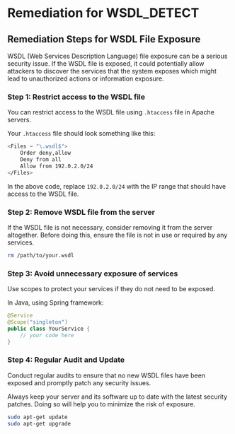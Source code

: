 # Remediation for WSDL_DETECT

## Remediation Steps for WSDL File Exposure
WSDL (Web Services Description Language) file exposure can be a serious security issue. If the WSDL file is exposed, it could potentially allow attackers to discover the services that the system exposes which might lead to unauthorized actions or information exposure.

### Step 1: Restrict access to the WSDL file

You can restrict access to the WSDL file using `.htaccess` file in Apache servers.

Your `.htaccess` file should look something like this:

```bash
<Files ~ "\.wsdl$">
	Order deny,allow
	Deny from all
	Allow from 192.0.2.0/24
</Files>
```

In the above code, replace `192.0.2.0/24` with the IP range that should have access to the WSDL file.

### Step 2: Remove WSDL file from the server

If the WSDL file is not necessary, consider removing it from the server altogether. Before doing this, ensure the file is not in use or required by any services. 

```bash
rm /path/to/your.wsdl
```

### Step 3: Avoid unnecessary exposure of services

Use scopes to protect your services if they do not need to be exposed. 

In Java, using Spring framework:

```java
@Service
@Scope("singleton")
public class YourService {
    // your code here
}
```

### Step 4: Regular Audit and Update

Conduct regular audits to ensure that no new WSDL files have been exposed and promptly patch any security issues.

Always keep your server and its software up to date with the latest security patches. Doing so will help you to minimize the risk of exposure. 

```bash
sudo apt-get update
sudo apt-get upgrade
```